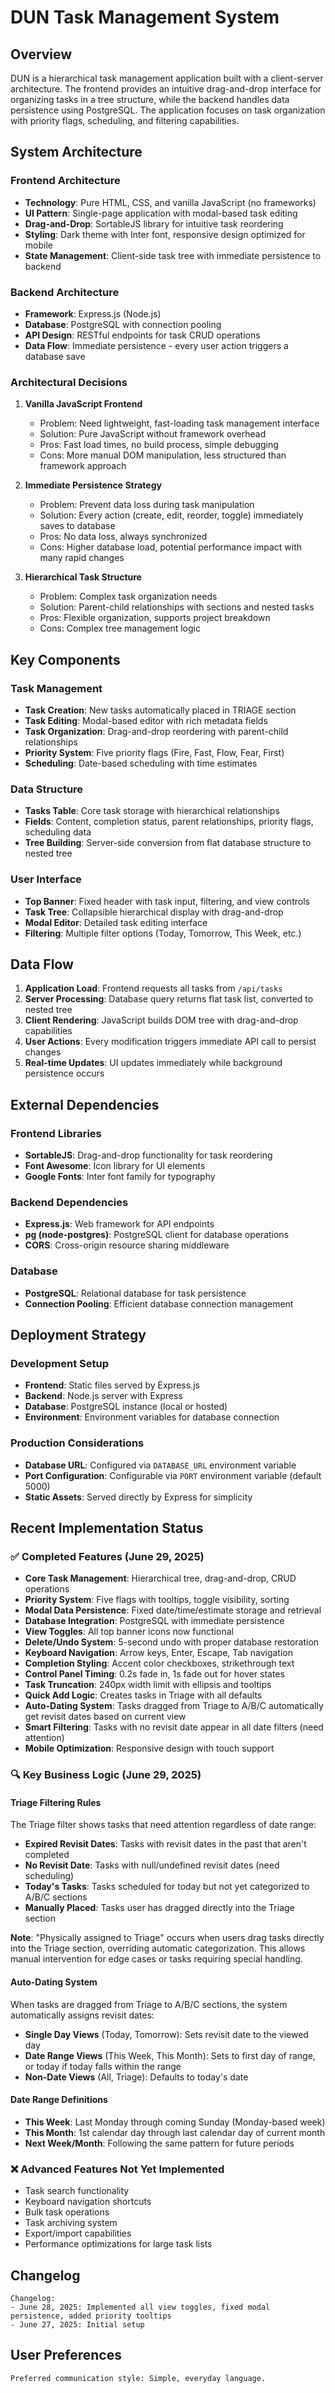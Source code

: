 # DUN Task Management System

## Overview

DUN is a hierarchical task management application built with a client-server architecture. The frontend provides an intuitive drag-and-drop interface for organizing tasks in a tree structure, while the backend handles data persistence using PostgreSQL. The application focuses on task organization with priority flags, scheduling, and filtering capabilities.

## System Architecture

### Frontend Architecture
- **Technology**: Pure HTML, CSS, and vanilla JavaScript (no frameworks)
- **UI Pattern**: Single-page application with modal-based task editing
- **Drag-and-Drop**: SortableJS library for intuitive task reordering
- **Styling**: Dark theme with Inter font, responsive design optimized for mobile
- **State Management**: Client-side task tree with immediate persistence to backend

### Backend Architecture
- **Framework**: Express.js (Node.js)
- **Database**: PostgreSQL with connection pooling
- **API Design**: RESTful endpoints for task CRUD operations
- **Data Flow**: Immediate persistence - every user action triggers a database save

### Architectural Decisions

1. **Vanilla JavaScript Frontend**
   - Problem: Need lightweight, fast-loading task management interface
   - Solution: Pure JavaScript without framework overhead
   - Pros: Fast load times, no build process, simple debugging
   - Cons: More manual DOM manipulation, less structured than framework approach

2. **Immediate Persistence Strategy**
   - Problem: Prevent data loss during task manipulation
   - Solution: Every action (create, edit, reorder, toggle) immediately saves to database
   - Pros: No data loss, always synchronized
   - Cons: Higher database load, potential performance impact with many rapid changes

3. **Hierarchical Task Structure**
   - Problem: Complex task organization needs
   - Solution: Parent-child relationships with sections and nested tasks
   - Pros: Flexible organization, supports project breakdown
   - Cons: Complex tree management logic

## Key Components

### Task Management
- **Task Creation**: New tasks automatically placed in TRIAGE section
- **Task Editing**: Modal-based editor with rich metadata fields
- **Task Organization**: Drag-and-drop reordering with parent-child relationships
- **Priority System**: Five priority flags (Fire, Fast, Flow, Fear, First)
- **Scheduling**: Date-based scheduling with time estimates

### Data Structure
- **Tasks Table**: Core task storage with hierarchical relationships
- **Fields**: Content, completion status, parent relationships, priority flags, scheduling data
- **Tree Building**: Server-side conversion from flat database structure to nested tree

### User Interface
- **Top Banner**: Fixed header with task input, filtering, and view controls
- **Task Tree**: Collapsible hierarchical display with drag-and-drop
- **Modal Editor**: Detailed task editing interface
- **Filtering**: Multiple filter options (Today, Tomorrow, This Week, etc.)

## Data Flow

1. **Application Load**: Frontend requests all tasks from `/api/tasks`
2. **Server Processing**: Database query returns flat task list, converted to nested tree
3. **Client Rendering**: JavaScript builds DOM tree with drag-and-drop capabilities
4. **User Actions**: Every modification triggers immediate API call to persist changes
5. **Real-time Updates**: UI updates immediately while background persistence occurs

## External Dependencies

### Frontend Libraries
- **SortableJS**: Drag-and-drop functionality for task reordering
- **Font Awesome**: Icon library for UI elements
- **Google Fonts**: Inter font family for typography

### Backend Dependencies
- **Express.js**: Web framework for API endpoints
- **pg (node-postgres)**: PostgreSQL client for database operations
- **CORS**: Cross-origin resource sharing middleware

### Database
- **PostgreSQL**: Relational database for task persistence
- **Connection Pooling**: Efficient database connection management

## Deployment Strategy

### Development Setup
- **Frontend**: Static files served by Express.js
- **Backend**: Node.js server with Express
- **Database**: PostgreSQL instance (local or hosted)
- **Environment**: Environment variables for database connection

### Production Considerations
- **Database URL**: Configured via `DATABASE_URL` environment variable
- **Port Configuration**: Configurable via `PORT` environment variable (default 5000)
- **Static Assets**: Served directly by Express for simplicity

## Recent Implementation Status

### ✅ Completed Features (June 29, 2025)
- **Core Task Management**: Hierarchical tree, drag-and-drop, CRUD operations
- **Priority System**: Five flags with tooltips, toggle visibility, sorting
- **Modal Data Persistence**: Fixed date/time/estimate storage and retrieval
- **Database Integration**: PostgreSQL with immediate persistence
- **View Toggles**: All top banner icons now functional
- **Delete/Undo System**: 5-second undo with proper database restoration
- **Keyboard Navigation**: Arrow keys, Enter, Escape, Tab navigation
- **Completion Styling**: Accent color checkboxes, strikethrough text
- **Control Panel Timing**: 0.2s fade in, 1s fade out for hover states
- **Task Truncation**: 240px width limit with ellipsis and tooltips
- **Quick Add Logic**: Creates tasks in Triage with all defaults
- **Auto-Dating System**: Tasks dragged from Triage to A/B/C automatically get revisit dates based on current view
- **Smart Filtering**: Tasks with no revisit date appear in all date filters (need attention)
- **Mobile Optimization**: Responsive design with touch support

### 🔍 Key Business Logic (June 29, 2025)

#### Triage Filtering Rules
The Triage filter shows tasks that need attention regardless of date range:
- **Expired Revisit Dates**: Tasks with revisit dates in the past that aren't completed
- **No Revisit Date**: Tasks with null/undefined revisit dates (need scheduling)
- **Today's Tasks**: Tasks scheduled for today but not yet categorized to A/B/C sections
- **Manually Placed**: Tasks user has dragged directly into the Triage section

**Note**: "Physically assigned to Triage" occurs when users drag tasks directly into the Triage section, overriding automatic categorization. This allows manual intervention for edge cases or tasks requiring special handling.

#### Auto-Dating System
When tasks are dragged from Triage to A/B/C sections, the system automatically assigns revisit dates:
- **Single Day Views** (Today, Tomorrow): Sets revisit date to the viewed day
- **Date Range Views** (This Week, This Month): Sets to first day of range, or today if today falls within the range
- **Non-Date Views** (All, Triage): Defaults to today's date

#### Date Range Definitions
- **This Week**: Last Monday through coming Sunday (Monday-based week)
- **This Month**: 1st calendar day through last calendar day of current month
- **Next Week/Month**: Following the same pattern for future periods

### ❌ Advanced Features Not Yet Implemented
- Task search functionality
- Keyboard navigation shortcuts
- Bulk task operations
- Task archiving system
- Export/import capabilities
- Performance optimizations for large task lists

## Changelog

```
Changelog:
- June 28, 2025: Implemented all view toggles, fixed modal persistence, added priority tooltips
- June 27, 2025: Initial setup
```

## User Preferences

```
Preferred communication style: Simple, everyday language.
```